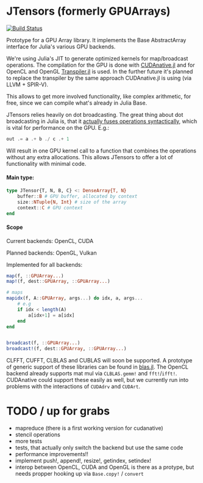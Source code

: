 # JTensors (formerly GPUArrays)

[![Build Status](https://travis-ci.org/SimonDanisch/GPUArrays.jl.svg?branch=master)](https://travis-ci.org/SimonDanisch/GPUArrays.jl)


Prototype for a GPU Array library. 
It implements the Base AbstractArray interface for Julia's various GPU backends.

We're using Julia's JIT to generate optimized kernels for map/broadcast operations.
The compilation for the GPU is done with [CUDAnative.jl](https://github.com/JuliaGPU/CUDAnative.jl/)
and for OpenCL and OpenGL [Transpiler.jl](https://github.com/SimonDanisch/Transpiler.jl) is used.
In the further future it's planned to replace the transpiler by the same approach
CUDAnative.jl is using (via LLVM + SPIR-V).

This allows to get more involved functionality, like complex arithmetic, for free, since we can compile what's already in Julia Base.

JTensors relies heavily on dot broadcasting. The great thing about dot broadcasting in Julia is, that it [actually fuses operations syntactically](http://julialang.org/blog/2017/01/moredots), which is vital for performance on the GPU.
E.g.:

```Julia
out .= a .+ b ./ c .+ 1
```

Will result in one GPU kernel call to a function that combines the operations without any extra allocations.
This allows JTensors to offer a lot of functionality with minimal code.

#### Main type:

```Julia
type JTensor{T, N, B, C} <: DenseArray{T, N}
    buffer::B # GPU buffer, allocated by context
    size::NTuple{N, Int} # size of the array
    context::C # GPU context
end
```

#### Scope

Current backends: OpenCL, CUDA

Planned backends: OpenGL, Vulkan

Implemented for all backends:
```Julia
map(f, ::GPUArray...)
map!(f, dest::GPUArray, ::GPUArray...)

# maps
mapidx(f, A::GPUArray, args...) do idx, a, args...
    # e.g
    if idx < length(A)
        a[idx+1] = a[idx]
    end
end


broadcast(f, ::GPUArray...)
broadcast!(f, dest::GPUArray, ::GPUArray...)


```


CLFFT, CUFFT, CLBLAS and CUBLAS will soon be supported.
A prototype of generic support of these libraries can be found in [blas.jl](https://github.com/JuliaGPU/GPUArrays.jl/blob/sd/glsl/src/blas.jl).
The OpenCL backend already supports mat mul via `CLBLAS.gemm!` and `fft!`/`ifft!`.
CUDAnative could support these easily as well, but we currently run into problems with the interactions of `CUDAdrv` and `CUDArt`.


# TODO / up for grabs

* mapreduce (there is a first working version for cudanative)
* stencil operations
* more tests
* tests, that actually only switch the backend but use the same code
* performance improvements!!
* implement push!, append!, resize!, getindex, setindex!
* interop between OpenCL, CUDA and OpenGL is there as a protype, but needs propper hooking up via `Base.copy!` / `convert`
